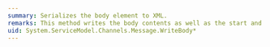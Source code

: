 ```yaml
---
summary: Serializes the body element to XML.
remarks: This method writes the body contents as well as the start and end tags of the element.
uid: System.ServiceModel.Channels.Message.WriteBody*
---
```


